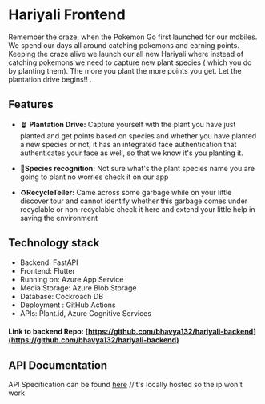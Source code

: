 # Hariyali Frontend


Remember the craze, when the Pokemon Go first launched for our mobiles. We spend our days all around catching pokemons and earning points. Keeping the craze alive we launch our all new Hariyali where instead of catching pokemons we need to capture new plant species ( which you do by planting them). The more you plant the more points you get. Let the plantation drive begins!! .


## Features

- 🪴 **Plantation Drive:** Capture yourself with the plant you have just planted and get points based on species and whether you have planted a new species or not, it has an integrated face authentication that authenticates your face as well, so that we know it's you planting it.

- 🌱**Species recognition:** Not sure what's the plant species name you are going to plant   no worries check it on our app

- ♻️**RecycleTeller:**   Came across some garbage while on your little discover tour and cannot identify whether this garbage comes under recyclable or non-recyclable check it here and extend your little help in saving the environment 

## Technology stack

- Backend: FastAPI
- Frontend: Flutter
- Running on: Azure App Service
- Media Storage: Azure Blob Storage
- Database: Cockroach DB
- Deployment : GitHub Actions
- APIs: Plant.id, Azure Cognitive Services

#### Link to backend Repo: [https://github.com/bhavya132/hariyali-backend](https://github.com/bhavya132/hariyali-backend)

## API Documentation
API Specification can be found [here](http://192.168.61.217:8000/docs) //it's locally hosted so the ip won't work


